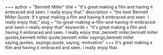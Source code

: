 +++
author = "Bennett Miller"
title = "It's great making a film and having it embraced and seen. I really enjoy that."
description = "the best Bennett Miller Quote: It's great making a film and having it embraced and seen. I really enjoy that."
slug = "its-great-making-a-film-and-having-it-embraced-and-seen-i-really-enjoy-that"
keywords = "It's great making a film and having it embraced and seen. I really enjoy that.,bennett miller,bennett miller quotes,bennett miller quote,bennett miller sayings,bennett miller saying,quotes, sayings,quote, saying, motivation"
+++
It's great making a film and having it embraced and seen. I really enjoy that.
